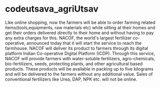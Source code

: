 # codeutsava_agriUtsav

Like online shopping, now the farmers will be able to order farming related items(tools,equipments, raw materials etc) while sitting at their homes and get their orders delivered directly to their home and without having to pay any extra charges for this.
 NACOF, the world's largest fertilizer co-operative, announced today that it will start the service to reach the farmhouse. NACOF will deliver its product to farmers through its digital platform Indian Co-operative Digital Platform (ICDP). Through this service, NACOF will provide farmers with water-soluble fertilizers, agro-chemicals, bio-fertilizers, seeds, protecting plants, and other agricultural based products. These products will be available in packing up to five kilograms and will be delivered to the farmers without any additional value.
Sales of conventional fertilizers like Urea, DAP, NPK etc. will not be online.
